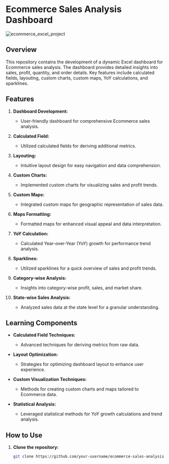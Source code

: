 
# Ecommerce Sales Analysis Dashboard

![ecommerce_excel_project](https://github.com/ravirajiitm/Ecommerce-Sales-Analysis-Dashboard/assets/110409857/5a7f71f2-9f68-431d-a69d-f5507e2b23d9)

## Overview

This repository contains the development of a dynamic Excel dashboard for Ecommerce sales analysis. The dashboard provides detailed insights into sales, profit, quantity, and order details. Key features include calculated fields, layouting, custom charts, custom maps, YoY calculations, and sparklines.

## Features

1. **Dashboard Development:**
   - User-friendly dashboard for comprehensive Ecommerce sales analysis.

2. **Calculated Field:**
   - Utilized calculated fields for deriving additional metrics.

3. **Layouting:**
   - Intuitive layout design for easy navigation and data comprehension.

4. **Custom Charts:**
   - Implemented custom charts for visualizing sales and profit trends.

5. **Custom Maps:**
   - Integrated custom maps for geographic representation of sales data.

6. **Maps Formatting:**
   - Formatted maps for enhanced visual appeal and data interpretation.

7. **YoY Calculation:**
   - Calculated Year-over-Year (YoY) growth for performance trend analysis.

8. **Sparklines:**
   - Utilized sparklines for a quick overview of sales and profit trends.

9. **Category-wise Analysis:**
   - Insights into category-wise profit, sales, and market share.

10. **State-wise Sales Analysis:**
    - Analyzed sales data at the state level for a granular understanding.

## Learning Components

- **Calculated Field Techniques:**
  - Advanced techniques for deriving metrics from raw data.

- **Layout Optimization:**
  - Strategies for optimizing dashboard layout to enhance user experience.

- **Custom Visualization Techniques:**
  - Methods for creating custom charts and maps tailored to Ecommerce data.

- **Statistical Analysis:**
  - Leveraged statistical methods for YoY growth calculations and trend analysis.

## How to Use

1. **Clone the repository:**
   ```bash
   git clone https://github.com/your-username/ecommerce-sales-analysis.git
